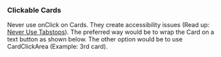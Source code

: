 ### Clickable Cards
Never use onClick on Cards. They create accessibility issues 
(Read up: [Never Use Tabstops](https://one-confluence.pearson.com/display/CED/React+and+Material+UI+Standards)).
The preferred way would be to wrap the Card on a text button as shown below. The other option would be to use 
CardClickArea (Example: 3rd card).  
